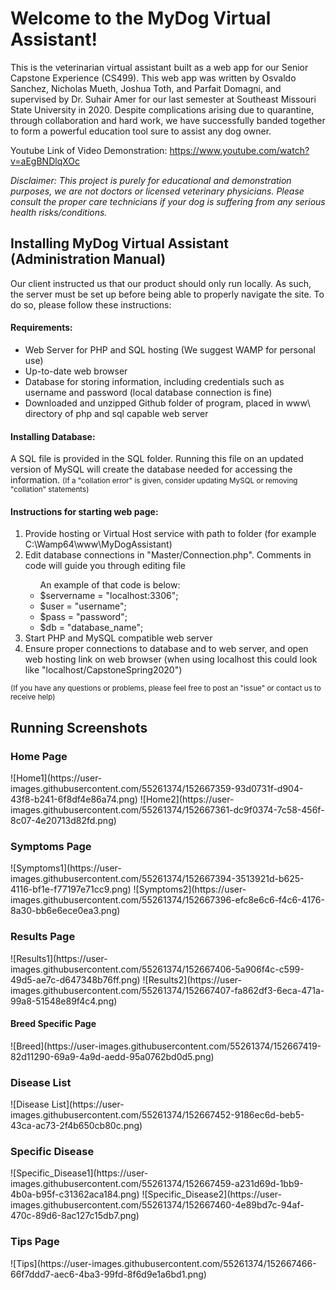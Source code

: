 <h1>Welcome to the MyDog Virtual Assistant!</h1>
This is the veterinarian virtual assistant built as a web app for our Senior Capstone Experience (CS499). This web app was written by Osvaldo Sanchez, Nicholas Mueth, Joshua Toth, and Parfait Domagni, and supervised by Dr. Suhair Amer for our last semester at Southeast Missouri State University in 2020. Despite complications arising due to quarantine, through collaboration and hard work, we have successfully banded together to form a powerful education tool sure to assist any dog owner.

Youtube Link of Video Demonstration: https://www.youtube.com/watch?v=aEgBNDlqXOc

<i>Disclaimer: This project is purely for educational and demonstration purposes, we are not doctors or licensed veterinary physicians. Please consult the proper care technicians if your dog is suffering from any serious health risks/conditions.</i>

<h2>Installing MyDog Virtual Assistant (Administration Manual)</h2>
Our client instructed us that our product should only run locally.  As such, the server must be set up before being able to properly navigate the site.  To do so, please follow these instructions:
<h4>Requirements:</h4>
<ul>
  <li>Web Server for PHP and SQL hosting (We suggest WAMP for personal use)</li>
  <li>Up-to-date web browser</li>
  <li>Database for storing information, including credentials such as username and password (local database connection is fine)</li>
  <li>Downloaded and unzipped Github folder of program, placed in www\ directory of php and sql capable web server</li>
</ul>
<h4>Installing Database:</h4>
A SQL file is provided in the SQL folder. Running this file on an updated version of MySQL will create the database needed for accessing the information. <small>(If a "collation error" is given, consider updating MySQL or removing "collation" statements)</small>
<h4>Instructions for starting web page:</h4>
<ol>
  <li>Provide hosting or Virtual Host service with path to folder (for example C:\Wamp64\www\MyDogAssistant)</li>
  <li>Edit database connections in "Master/Connection.php". Comments in code will guide you through editing file</li>
  <ul>
    An example of that code is below:
    <li>$servername = "localhost:3306";</li>
    <li>$user = "username";</li>
    <li>$pass = "password";</li>
    <li>$db = "database_name";</li>
  </ul>
  <li>Start PHP and MySQL compatible web server</li>
  <li>Ensure proper connections to database and to web server, and open web hosting link on web browser (when using localhost this could look like "localhost/CapstoneSpring2020")</li>
</ol>
<small>(If you have any questions or problems, please feel free to post an "issue" or contact us to receive help)</small>

<h2>Running Screenshots</h2>
<h3>Home Page</h3>
![Home1](https://user-images.githubusercontent.com/55261374/152667359-93d0731f-d904-43f8-b241-6f8df4e86a74.png)
![Home2](https://user-images.githubusercontent.com/55261374/152667361-dc9f0374-7c58-456f-8c07-4e20713d82fd.png)

<h3>Symptoms Page</h3>
![Symptoms1](https://user-images.githubusercontent.com/55261374/152667394-3513921d-b625-4116-bf1e-f77197e71cc9.png)
![Symptoms2](https://user-images.githubusercontent.com/55261374/152667396-efc8e6c6-f4c6-4176-8a30-bb6e6ece0ea3.png)

<h3>Results Page</h3>
![Results1](https://user-images.githubusercontent.com/55261374/152667406-5a906f4c-c599-49d5-ae7c-d647348b76ff.png)
![Results2](https://user-images.githubusercontent.com/55261374/152667407-fa862df3-6eca-471a-99a8-51548e89f4c4.png)

<h4>Breed Specific Page</h4>
![Breed](https://user-images.githubusercontent.com/55261374/152667419-82d11290-69a9-4a9d-aedd-95a0762bd0d5.png)

<h3>Disease List</h3>
![Disease List](https://user-images.githubusercontent.com/55261374/152667452-9186ec6d-beb5-43ca-ac73-2f4b650cb80c.png)

<h3>Specific Disease</h3>
![Specific_Disease1](https://user-images.githubusercontent.com/55261374/152667459-a231d69d-1bb9-4b0a-b95f-c31362aca184.png)
![Specific_Disease2](https://user-images.githubusercontent.com/55261374/152667460-4e89bd7c-94af-470c-89d6-8ac127c15db7.png)

<h3>Tips Page</h3>
![Tips](https://user-images.githubusercontent.com/55261374/152667466-66f7ddd7-aec6-4ba3-99fd-8f6d9e1a6bd1.png)

